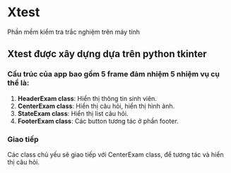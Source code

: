 # Xtest
Phần mềm kiểm tra trắc nghiệm trên máy tính

## Xtest được xây dựng dựa trên python tkinter
### Cấu trúc của app bao gồm 5 frame đảm nhiệm 5 nhiệm vụ cụ thể là:
1. **HeaderExam class**: Hiển thị thông tin sinh viên.
2. **CenterExam class**: Hiển thị câu hỏi, hiển thị hình ảnh.
3. **StateExam class**: Hiển thị list câu hỏi.
4. **FooterExam class**: Các button tương tác ở phần footer.
### Giao tiếp
Các class chủ yếu sẽ giao tiếp với CenterExam class, để tương tác và hiển thị câu hỏi.
